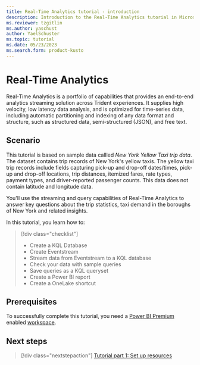```yaml
---
title: Real-Time Analytics tutorial - introduction
description: Introduction to the Real-Time Analytics tutorial in Microsoft Fabric
ms.reviewer: tzgitlin
ms.author: yaschust
author: YaelSchuster
ms.topic: tutorial
ms.date: 05/23/2023
ms.search.form: product-kusto
---
```


# Real-Time Analytics

Real-Time Analytics is a portfolio of capabilities that provides an
end-to-end analytics streaming solution across Trident experiences. It
supplies high velocity, low latency data analysis, and is optimized for
time-series data, including automatic partitioning and indexing of any
data format and structure, such as structured data, semi-structured
(JSON), and free text.

## Scenario

This tutorial is based on sample data callled *New York Yellow Taxi trip data*.
The dataset contains trip records of New York's yellow taxis. The yellow
taxi trip records include fields capturing pick-up and drop-off
dates/times, pick-up and drop-off locations, trip distances, itemized
fares, rate types, payment types, and driver-reported passenger counts. This data does not contain latitude and longitude data.


You'll use the streaming and query capabilities of Real-Time Analytics
to answer key questions about the trip statistics, taxi demand in the
boroughs of New York and related insights.

In this tutorial, you learn how to:

> [!div class="checklist"]
> * Create a KQL Database
> * Create Eventstream
> * Stream data from Eventstream to a KQL database
> * Check your data with sample queries
> * Save queries as a KQL queryset
> * Create a Power BI report
> * Create a OneLake shortcut

## Prerequisites

To successfully complete this tutorial, you need a [Power BI Premium](/power-bi/enterprise/service-admin-premium-purchase) enabled [workspace](../get-started/create-workspaces.md).


## Next steps

> [!div class="nextstepaction"]
> [Tutorial part 1: Set up resources](tutorial-part-1.md)